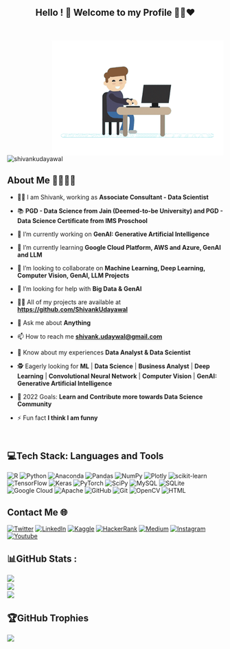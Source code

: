 <h2 align="center"> <b> Hello ! 👋 Welcome to my Profile 👨‍💻❤️ </b><br>
</h2>

<br>
<br>
<img src="https://github.com/ShivankUdayawal/ShivankUdayawal/blob/main/man.gif" width="400px" align="right">

<p align="left"> <img src="https://komarev.com/ghpvc/?username=shivankudayawal&label=Profile%20views&color=0e75b6&style=flat" alt="shivankudayawal" /> </p>

 ## About Me 👨‍💼👨‍💻
 
- 👨‍💻 I am Shivank, working as **Associate Consultant - Data Scientist**
     
- 📚 **PGD - Data Science from Jain (Deemed-to-be University) and PGD - Data Science Certificate from IMS Proschool**

- 🔭 I’m currently working on **GenAI: Generative Artificial Intelligence**

- 🌱 I’m currently learning **Google Cloud Platform, AWS and Azure, GenAI and LLM**

- 👯 I’m looking to collaborate on **Machine Learning, Deep Learning, Computer Vision, GenAI, LLM Projects**

- 🤝 I’m looking for help with **Big Data & GenAI**

- 👨‍💻 All of my projects are available at **https://github.com/ShivankUdayawal**

- 💬 Ask me about **Anything**

- 📫 How to reach me **shivank.udaywal@gmail.com**

- 📄 Know about my experiences **Data Analyst & Data Scientist**

- 🕵️ Eagerly looking for **ML**  | **Data Science** | **Business Analyst** | **Deep Learning** | **Convolutional Neural Network** | **Computer Vision** | **GenAI: Generative Artificial Intelligence**

- 🎯 2022 Goals: **Learn and Contribute more towards Data Science Community**

- ⚡ Fun fact **I think I am funny**

<br/>

## 💻Tech Stack: Languages and Tools
 
![R](https://img.shields.io/badge/r-%23276DC3.svg?style=for-the-badge&logo=r&logoColor=white) 
![Python](https://img.shields.io/badge/python-3670A0?style=for-the-badge&logo=python&logoColor=ffdd54)
![Anaconda](https://img.shields.io/badge/Anaconda-%2344A833.svg?style=for-the-badge&logo=anaconda&logoColor=white) 
![Pandas](https://img.shields.io/badge/pandas-%23150458.svg?style=for-the-badge&logo=pandas&logoColor=white) 
![NumPy](https://img.shields.io/badge/numpy-%23013243.svg?style=for-the-badge&logo=numpy&logoColor=white)
![Plotly](https://img.shields.io/badge/Plotly-%233F4F75.svg?style=for-the-badge&logo=plotly&logoColor=white) 
![scikit-learn](https://img.shields.io/badge/scikit--learn-%23F7931E.svg?style=for-the-badge&logo=scikit-learn&logoColor=white)
![TensorFlow](https://img.shields.io/badge/TensorFlow-%23FF6F00.svg?style=for-the-badge&logo=TensorFlow&logoColor=white) 
![Keras](https://img.shields.io/badge/Keras-%23D00000.svg?style=for-the-badge&logo=Keras&logoColor=white) 
![PyTorch](https://img.shields.io/badge/PyTorch-%23EE4C2C.svg?style=for-the-badge&logo=PyTorch&logoColor=white) 
![SciPy](https://img.shields.io/badge/SciPy-%230C55A5.svg?style=for-the-badge&logo=scipy&logoColor=%white)
![MySQL](https://img.shields.io/badge/mysql-%2300f.svg?style=for-the-badge&logo=mysql&logoColor=white) 
![SQLite](https://img.shields.io/badge/sqlite-%2307405e.svg?style=for-the-badge&logo=sqlite&logoColor=white) 
![Google Cloud](https://img.shields.io/badge/Google%20Cloud-%234285F4.svg?style=for-the-badge&logo=google-cloud&logoColor=white) 
![Apache](https://img.shields.io/badge/apache-%23D42029.svg?style=for-the-badge&logo=apache&logoColor=white)
![GitHub](https://img.shields.io/badge/GitHub-100000?style=for-the-badge&logo=github&logoColor=white)
![Git](https://img.shields.io/badge/git-%23F05033.svg?style=for-the-badge&logo=git&logoColor=white)
![OpenCV](https://img.shields.io/badge/OpenCV-27338e?style=for-the-badge&logo=OpenCV&logoColor=white)
![HTML](https://img.shields.io/badge/HTML5-E34F26?style=for-the-badge&logo=html5&logoColor=white)

 
## Contact Me 🌐 

[![Twitter](https://img.shields.io/badge/Twitter-1DA1F2?style=for-the-badge&logo=twitter&logoColor=white)](https://twitter.com/shivankudaywal)
[![LinkedIn](https://img.shields.io/badge/LinkedIn-0077B5?style=for-the-badge&logo=linkedin&logoColor=white)](https://www.linkedin.com/in/shivankudayawal/)
[![Kaggle](https://img.shields.io/badge/Kaggle-20BEFF?style=for-the-badge&logo=Kaggle&logoColor=white)](https://www.kaggle.com/shivankudayawal)
[![HackerRank](https://img.shields.io/badge/-Hackerrank-2EC866?style=for-the-badge&logo=HackerRank&logoColor=white)](https://www.hackerrank.com/shivank_udayawal)
[![Medium](https://img.shields.io/badge/Medium-12100E?style=for-the-badge&logo=medium&logoColor=white)](https://medium.com/@ShivankUdayawal)
[![Instagram](https://img.shields.io/badge/Instagram-E4405F?style=for-the-badge&logo=instagram&logoColor=white)](https://www.instagram.com/shivank.udaywal/)
[![Youtube](https://img.shields.io/badge/YouTube-FF0000?style=for-the-badge&logo=youtube&logoColor=white)](https://www.youtube.com/channel/UCqmn0T5kwmqK5dONXf0ejeg/)


## 📊GitHub Stats :

![](https://github-readme-stats.vercel.app/api?username=shivankudayawal&theme=react&hide_border=true&bg_color=0D1117&include_all_commits=false&count_private=false)<br/>
![](https://github-readme-streak-stats.herokuapp.com/?user=shivankudayawal&theme=react&hide_border=true&bg_color=0D1117)<br/>
![](https://github-readme-stats.vercel.app/api/top-langs/?username=shivankudayawal&theme=react&hide_border=true&bg_color=0D1117&include_all_commits=false&count_private=false&layout=compact)

## 🏆GitHub Trophies
![](https://github-profile-trophy.vercel.app/?username=shivankudayawal&theme=radical&no-frame=false&no-bg=false&margin-w=4)




